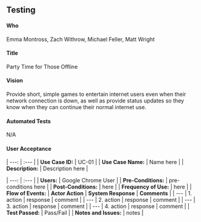 ## Testing

#### Who
Emma Montross, Zach Withrow, Michael Feller, Matt Wright

#### Title 
Party Time for Those Offline

#### Vision
Provide short, simple games to entertain internet users even when their network connection is down, as well as provide status updates so they know when they can continue their normal internet use.

#### Automated Tests
N/A

#### User Acceptance 
| ---: | :--- |
| **Use Case ID:** | UC-01 |
| **Use Case Name:** | Name here |
| **Description:** | Description here |


| ---: | :--- |
| **Users:** | Google Chrome User |
| **Pre-Conditions:** | pre-conditions here |
| **Post-Conditions:** | here |
| **Frequency of Use:** | here |
| **Flow of Events:** | **Actor Action** | **System Response** | **Comments** |
| --- | 1. action | response | comment |
| --- | 2. action | response | comment |
| --- | 3. action | response | comment |
| --- | 4. action | response | comment |
| **Test Passed:** | Pass/Fail |
| **Notes and Issues:** | notes |